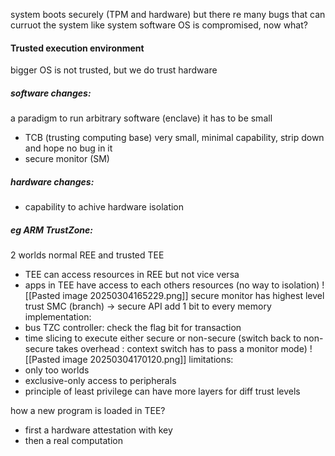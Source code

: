 system boots securely (TPM and hardware)
but there re many bugs that can curruot the system like system software
OS is compromised, now what?

#### Trusted execution environment 
bigger OS is not trusted, but we do trust hardware
##### software changes: 
a paradigm to run arbitrary software (enclave) it has to be small
- TCB (trusting computing base) very small, minimal capability, strip down and hope no bug in it
- secure monitor (SM)
##### hardware changes:
- capability to achive hardware isolation
##### eg ARM TrustZone: 
2 worlds normal REE and trusted TEE
- TEE can access resources in REE but not vice versa
- apps in TEE have access to each others resources (no way to isolation)
![[Pasted image 20250304165229.png]]
secure monitor has highest level trust
SMC (branch) -> secure API
add 1 bit to every memory
implementation:
- bus TZC controller: check the flag bit for transaction
- time slicing to execute either secure or non-secure (switch back to non-secure takes overhead : context switch has to pass a monitor mode)
![[Pasted image 20250304170120.png]]
limitations:
- only too worlds
- exclusive-only access to peripherals
- principle of least privilege
can have more layers for diff trust levels

how a new program is loaded in TEE?
- first a hardware attestation with key
- then a real computation
